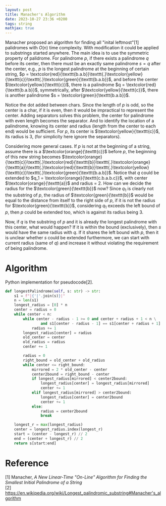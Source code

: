 ```yaml
---
layout: post
title: Manacher's Algorithm
date: 2023-10-27 23:36 +0200
tags: string
mathjax: true
---
```


Manacher proposed an algorithm for finding all "inital leftmost"[1] palidromes with $O(n)$ time complexity. With modification it could be applied to substrings started anywhere. The main idea is to use the symmetric property of palidrome. For palindrome $p$, if there exists a palindrome $q$ before its center, then there must be an exactly same palindrome $s = q$ after the center, e.g., $p$ is the longest palindrome at the beginning of certain string, 
$p = \textcolor{red}{\texttt{b.a.b}}\texttt{.}\textcolor{yellow}{\texttt{c}}\texttt{.}\textcolor{green}{\texttt{b.a.b}}$, and before the center $\textcolor{yellow}{\texttt{c}}$, there is a palindrome $q = \textcolor{red}{\texttt{b.a.b}}$, symmetrically, after $\textcolor{yellow}{\texttt{c}}$, there is another palindrome $s = \textcolor{green}{\texttt{b.a.b}}$. 

Notice the dot added between chars. Since the length of $p$ is odd, so the center is a char, if it is even, then it would be impractical to represent the center. Adding separators solves this problem, the center for palindrome with even length becomes the separator. And to identify the location of a palindrome, knowing its center and radius (length from the center to each end) would be sufficient. For $p$, its center is $\textcolor{yellow}{\texttt{c}}$, its radius is 3, (for simplicity here ignore the separators).

Considering more general cases. If $p$ is not at the beginning of a string, assume there is a $\textcolor{orange}{\texttt{c}}$ before $p$, the beginning of this new string becomes
$\textcolor{orange}{\texttt{c}}\texttt{.}\textcolor{red}{\texttt{b}}\texttt{.}\textcolor{orange}{\texttt{a}}\texttt{.}\textcolor{red}{\texttt{b}}\texttt{.}\textcolor{yellow}{\texttt{c}}\texttt{.}\textcolor{green}{\texttt{b.a.b}}$. Notice that $q$ could be extended to $q_1 = \textcolor{orange}{\texttt{c.b.a.b.c}}$, with center $\textcolor{orange}{\texttt{a}}$ and radius = 2. How can we decide the radius for the $\textcolor{green}{\texttt{b}}$ now? Since $q_1$ is clearly not the substring of $p$, the radius of $\textcolor{green}{\texttt{b}}$ would be equal to the distance from itself to the right side of $p$, if it is not the radius for $\textcolor{green}{\texttt{b}}$, considering $q_1$ exceeds the left bound of $p$, then $p$ could be extended too, which is against its radius being 3.

Now, if $q$ is the substring of $p$ and it is already the longest palindrome with this center, what would happen? If it is within the bound (exclusively), then $s$ would have the same radius with $q$. If it shares the left bound with $p$, then it is unclear whether $s$ could be extended furthermore, we can start with current radius (same of $q$) and increase it without violating the requirement of being palindrome.


# Algorithm
Python implementation for pseudocode[2]. 
```python
def longestPalindrome(self, s: str) -> str:
    s1 = f"|{'|'.join(s)}|"
    n = len(s1)
    longest_radius = [0] * n
    center = radius = 0
    while center < n:
        while center - radius - 1 >= 0 and center + radius + 1 < n \
                and s1[center - radius - 1] == s1[center + radius + 1]:
            radius += 1
        longest_radius[center] = radius
        old_center = center
        old_radius = radius
        center += 1

        radius = 0
        right_bound = old_center + old_radius
        while center <= right_bound:
            mirrored = 2 * old_center - center
            center2bound = right_bound - center
            if longest_radius[mirrored] < center2bound:
                longest_radius[center] = longest_radius[mirrored]
                center += 1
            elif longest_radius[mirrored] > center2bound:
                longest_radius[center] = center2bound
                center += 1
            else:
                radius = center2bound
                break

    longest_r = max(longest_radius)
    center = longest_radius.index(longest_r)
    start = (center - longest_r) // 2
    end = (center + longest_r) // 2
    return s[start:end]

```



# Reference
[1] Manacher, *A New Linear-Time "On-Line" Algorithm for Finding the Smallest Initial Palindrome of a String*  
[2] https://en.wikipedia.org/wiki/Longest_palindromic_substring#Manacher's_algorithm